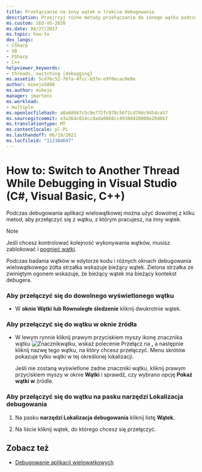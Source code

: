 ```yaml
---
title: Przełączanie na inny wątek w trakcie debugowania
description: Przejrzyj różne metody przełączania do innego wątku podczas debugowania aplikacji wielowątkowej w Visual Studio.
ms.custom: SEO-VS-2020
ms.date: 04/27/2017
ms.topic: how-to
dev_langs:
- CSharp
- VB
- FSharp
- C++
helpviewer_keywords:
- threads, switching [debugging]
ms.assetid: 5cd76c52-76fa-4fcc-b37e-e9f0ecac0e9e
author: mikejo5000
ms.author: mikejo
manager: jmartens
ms.workload:
- multiple
ms.openlocfilehash: a0a68047c5c9e772fc978c56f2cd70dc9454ca57
ms.sourcegitcommit: e3a364c014ccdada0860cc4930d428808e20d667
ms.translationtype: MT
ms.contentlocale: pl-PL
ms.lasthandoff: 06/19/2021
ms.locfileid: "112384697"
---
```

# <a name="how-to-switch-to-another-thread-while-debugging-in-visual-studio-c-visual-basic-c"></a>How to: Switch to Another Thread While Debugging in Visual Studio (C#, Visual Basic, C++)
Podczas debugowania aplikacji wielowątkowej można użyć dowolnej z kilku metod, aby przełączyć się z wątku, z którym pracujesz, na inny wątek.

> [!NOTE]
> Jeśli chcesz kontrolować kolejność wykonywania wątków, musisz zablokować i [pognieć wątki](../debugger/get-started-debugging-multithreaded-apps.md).

Podczas badania wątków w edytorze kodu i różnych oknach debugowania wielowątkowego żółta strzałka wskazuje bieżący wątek. Zielona strzałka ze zwiniętym ogonem wskazuje, że bieżący wątek ma bieżący kontekst debugera.

### <a name="to-switch-to-any-thread-that-appears"></a>Aby przełączyć się do dowolnego wyświetlonego wątku

- W **oknie Wątki** **lub Równoległe śledzenie** kliknij dwukrotnie wątek.

### <a name="to-switch-to-a-thread-in-a-source-window"></a>Aby przełączyć się do wątku w oknie źródła

- W lewym rynnie kliknij prawym przyciskiem myszy ikonę znacznika wątku ![Znacznik](../debugger/media/dbg-thread-marker.png "ThreadMarker")wątku, wskaż polecenie Przełącz na **,** a następnie kliknij nazwę tego wątku, na który chcesz przełączyć. Menu skrótów pokazuje tylko wątki w tej określonej lokalizacji.

     Jeśli nie zostaną wyświetlone żadne znaczniki wątku, kliknij prawym przyciskiem myszy w oknie **Wątki** i sprawdź, czy wybrano opcję **Pokaż wątki w** źródle.

### <a name="to-switch-to-a-thread-in-the-debug-location-toolbar"></a>Aby przełączyć się do wątku na pasku narzędzi Lokalizacja debugowania

1. Na pasku **narzędzi Lokalizacja debugowania** kliknij listę **Wątek.**

2. Na liście kliknij wątek, do którego chcesz się przełączyć.

## <a name="see-also"></a>Zobacz też
- [Debugowanie aplikacji wielowątkowych](../debugger/debug-multithreaded-applications-in-visual-studio.md)
